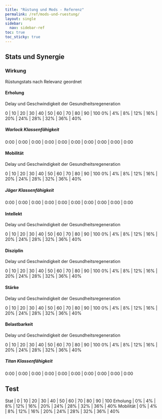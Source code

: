 ```yaml
---
title: "Rüstung und Mods - Referenz"
permalink: /ref/mods-und-ruestung/
layout: single
sidebar:
  nav: sidebar-ref
toc: true
toc_sticky: true
---
```


## Stats und Synergie

### Wirkung

Rüstungstats nach Relevanz geordnet

#### Erholung
Delay und Geschwindigkeit der Gesundheitsregeneration

0 | 10 | 20 | 30 | 40 | 50 | 60 | 70 | 80 | 90 | 100
0% | 4% | 8% | 12% | 16% | 20% | 24% | 28% | 32% | 36% | 40%

##### Warlock Klassenfähigkeit

0:00 | 0:00 | 0:00 | 0:00 | 0:00 | 0:00 | 0:00 | 0:00 | 0:00 | 0:00

#### Mobilität
Delay und Geschwindigkeit der Gesundheitsregeneration

0 | 10 | 20 | 30 | 40 | 50 | 60 | 70 | 80 | 90 | 100
0% | 4% | 8% | 12% | 16% | 20% | 24% | 28% | 32% | 36% | 40%

##### Jäger Klassenfähigkeit

0:00 | 0:00 | 0:00 | 0:00 | 0:00 | 0:00 | 0:00 | 0:00 | 0:00 | 0:00

#### Intellekt
Delay und Geschwindigkeit der Gesundheitsregeneration

0 | 10 | 20 | 30 | 40 | 50 | 60 | 70 | 80 | 90 | 100
0% | 4% | 8% | 12% | 16% | 20% | 24% | 28% | 32% | 36% | 40%

#### Disziplin
Delay und Geschwindigkeit der Gesundheitsregeneration

0 | 10 | 20 | 30 | 40 | 50 | 60 | 70 | 80 | 90 | 100
0% | 4% | 8% | 12% | 16% | 20% | 24% | 28% | 32% | 36% | 40%

#### Stärke
Delay und Geschwindigkeit der Gesundheitsregeneration

0 | 10 | 20 | 30 | 40 | 50 | 60 | 70 | 80 | 90 | 100
0% | 4% | 8% | 12% | 16% | 20% | 24% | 28% | 32% | 36% | 40%


#### Belastbarkeit
Delay und Geschwindigkeit der Gesundheitsregeneration

0 | 10 | 20 | 30 | 40 | 50 | 60 | 70 | 80 | 90 | 100
0% | 4% | 8% | 12% | 16% | 20% | 24% | 28% | 32% | 36% | 40%

##### Titan Klassenfähigkeit

0:00 | 0:00 | 0:00 | 0:00 | 0:00 | 0:00 | 0:00 | 0:00 | 0:00 | 0:00

## Test

Stat | 0 | 10 | 20 | 30 | 40 | 50 | 60 | 70 | 80 | 90 | 100
Erholung | 0% | 4% | 8% | 12% | 16% | 20% | 24% | 28% | 32% | 36% | 40%
Mobilität | 0% | 4% | 8% | 12% | 16% | 20% | 24% | 28% | 32% | 36% | 40%